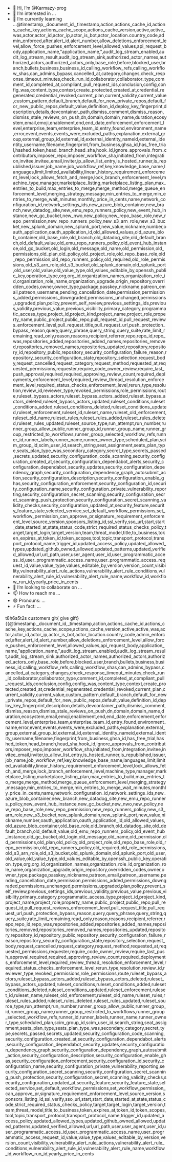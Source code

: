 - 👋 Hi, I’m @Karmazy-prog
- 👀 I’m interested in ...    
- 🌱 I’m currently learning ...@timestamp,_document_id,_timestamp,action,actions_cache_id,actions_cache_key,actions_cache_scope,actions_cache_version,active,active_was,actor,actor_id,actor_ip,actor_is_bot,actor_location.country_code,admin_enforced,after,alert_id,alert_number,allow_deletions_enforcement_level,allow_force_pushes_enforcement_level,allowed_values,api_request_body,application_name,"application_name,",audit_log_stream_enabled,audit_log_stream_result,audit_log_stream_sink,authorized_actor_names,authorized_actors,authorized_actors_only,base_role,before,blocked_user,branch,bullets,business,business_id,calling_workflow_refs,calling_workflow_shas,can_admins_bypass,cancelled_at,category,changes,check_response_timeout_minutes,check_run_id,collaborator,collaborator_type,comment_id,completed_at,compliant_pull_request_ids,conclusion,config,config_was,content_type,context,create_protected,created_at,credential_regenerated,credential_revoked,current_plan,current_validity,current_value,custom_pattern,default_branch,default_for_new_private_repos,default_for_new_public_repos,default_value,definition_id,deploy_key_fingerprint,description,details,devcontainer_path,dismiss_comment,dismiss_reason,dismiss_stale_reviews_on_push,dn,domain,domain_name,duration,ecosystem,email,emoji,enablement,end,end_date,enforcement,enforcement_level,enterprise_team,enterprise_team_id,entry_found,environment_name,error,event,events,events_were,excluded_paths,explanation,external_group,external_group_id,external_id,external_identity_nameid,external_identity_username,filename,fingerprint,from_business,ghsa_id,has_free_trial,hashed_token,head_branch,head_sha,hook_id,ignore_approvals_from_contributors,imposer_repo,imposer_workflow_sha,initiated_from,integration,invitee,invitee_email,inviter,ip_allow_list_entry,is_hosted_runner,is_republished,issuer,job_name,job_workflow_ref,key,knowledge_base_name,languages,limit,limited_availability,linear_history_requirement_enforcement_level,lock_allows_fetch_and_merge,lock_branch_enforcement_level,machine_type,manager,marketplace_listing,marketplace_listing_plan,max_entries_to_build,max_entries_to_merge,merge_method,merge_queue_enforcement_level,merging_strategy,message,min_entries_to_merge,min_entries_to_merge_wait_minutes,monthly_price_in_cents,name,network_configuration_id,network_settings_ids,new_azure_blob_container,new_branch,new_datadog_site,new_emu_repo_runners_policy,new_event_hub_instance,new_gc_bucket,new_nwo,new_policy,new_repo_base_role,new_repo_permission,new_repo_runners_policy,new_s3_arn_role,new_s3_bucket,new_splunk_domain,new_splunk_port,new_value,nickname,number,oauth_application,oauth_application_id,old_allowed_values,old_azure_blob_container,old_base_role,old_branch,old_datadog_site,old_default_branch,old_default_value,old_emu_repo_runners_policy,old_event_hub_instance,old_gc_bucket,old_login,old_message,old_name,old_permission,old_permissions,old_plan,old_policy,old_project_role,old_repo_base_role,old_repo_permission,old_repo_runners_policy,old_required,old_role_permissions,old_s3_arn_role,old_s3_bucket,old_splunk_domain,old_splunk_port,old_user,old_value,old_value_type,old_values_editable_by,openssh_public_key,operation_type,org,org_id,organization_names,organization_role_id,organization_role_name,organization_upgrade,origin_repository,overridden_codes,owner,owner_type,package,passkey_nickname,patreon_email,patreon_username,pending_cancellation_date,permission,permissions_added,permissions_downgraded,permissions_unchanged,permissions_upgraded,plan,policy,prevent_self_review,previous_settings_ids,previous_validity,previous_value,previous_visibility,primary_category,programmatic_access_type,project_id,project_kind,project_name,project_role,property_name,public_project,public_repo,pull_request_id,pull_request_reviews_enforcement_level,pull_request_title,pull_request_url,push_protection_bypass_reason,query,query_phrase,query_string,query_suite,rate_limit_remaining,read_only,reason,reasons,recipient,referrer,repo,repo_id,repo_was,repositories_added,repositories_added_names,repositories_removed,repositories_removed_names,repositories_updated,repository,repository_id,repository_public,repository_security_configuration_failure_reason,repository_security_configuration_state,repository_selection,request_body,request_cancelled,request_category,request_method,requested_at,requested_permissions,requester,require_code_owner_review,require_last_push_approval,required,required_approving_review_count,required_deployments_enforcement_level,required_review_thread_resolution_enforcement_level,required_status_checks_enforcement_level,rerun_type,resolution,review_id,reviewer_type,revoked_permissions,role_permissions,route,ruleset_bypass_actors,ruleset_bypass_actors_added,ruleset_bypass_actors_deleted,ruleset_bypass_actors_updated,ruleset_conditions,ruleset_conditions_added,ruleset_conditions_deleted,ruleset_conditions_updated,ruleset_enforcement,ruleset_id,ruleset_name,ruleset_old_enforcement,ruleset_old_name,ruleset_rules,ruleset_rules_added,ruleset_rules_deleted,ruleset_rules_updated,ruleset_source_type,run_attempt,run_number,runner_group_allow_public,runner_group_id,runner_group_name,runner_group_restricted_to_workflows,runner_group_selected_workflow_refs,runner_id,runner_labels,runner_name,runner_owner_type,scheduled_plan,scim_group_id,scim_user_id,search_string,seat_assignment,seats_plan_type,seats_plan_type_was,secondary_category,secret_type,secrets_passed,secrets_updated,security_configuration_code_scanning,security_configuration_created_at,security_configuration_dependabot_alerts,security_configuration_dependabot_security_updates,security_configuration_dependency_graph,security_configuration_dependency_graph_autosubmit_action,security_configuration_description,security_configuration_enable_ghas,security_configuration_enforcement,security_configuration_id,security_configuration_name,security_configuration_private_vulnerability_reporting,security_configuration_secret_scanning,security_configuration_secret_scanning_push_protection,security_configuration_secret_scanning_validity_checks,security_configuration_updated_at,security_feature,security_feature_state,selected_service,set_default_workflow_permissions,set_workflow_permission_can_approve_pr,signature_requirement_enforcement_level,source_version,sponsors_listing_id,ssl_verify,sso_url,start,start_date,started_at,state,status_code,strict_required_status_checks_policy,target,target_login,target_version,team,threat_model,title,to_business,token_expires_at,token_id,token_scopes,tool,topic,transport_protocol,transport_protocol_name,trigger_id,updated_access_policy,updated_allowed_types,updated_github_owned_allowed,updated_patterns,updated_verified_allowed,url,url_path,user,user_agent,user_id,user_programmatic_access_id,user_programmatic_access_name,user_programmatic_access_request_id,value,value_type,values_editable_by,version,version_count,visibility,vulnerability_alert_rule_actions,vulnerability_alert_rule_conditions,vulnerability_alert_rule_id,vulnerability_alert_rule_name,workflow_id,workflow_run_id,yearly_price_in_cents
- 💞️ I’m looking to collaborate on ...
- 📫 How to reach me ...
- 😄 Pronouns: ...
- ⚡ Fun fact: ...  
    
<!---
Karmazy-prog/Karmazy-prog is a ✨ special ✨ repository because its `README.md` (this file) appears on your GitHub profile.
You can click the Preview link to take a look at your changes.
--->
t8h6a5t2s customers git{ give gift}{{@timestamp,_document_id,_timestamp,action,actions_cache_id,actions_cache_key,actions_cache_scope,actions_cache_version,active,active_was,actor,actor_id,actor_ip,actor_is_bot,actor_location.country_code,admin_enforced,after,alert_id,alert_number,allow_deletions_enforcement_level,allow_force_pushes_enforcement_level,allowed_values,api_request_body,application_name,"application_name,",audit_log_stream_enabled,audit_log_stream_result,audit_log_stream_sink,authorized_actor_names,authorized_actors,authorized_actors_only,base_role,before,blocked_user,branch,bullets,business,business_id,calling_workflow_refs,calling_workflow_shas,can_admins_bypass,cancelled_at,category,changes,check_response_timeout_minutes,check_run_id,collaborator,collaborator_type,comment_id,completed_at,compliant_pull_request_ids,conclusion,config,config_was,content_type,context,create_protected,created_at,credential_regenerated,credential_revoked,current_plan,current_validity,current_value,custom_pattern,default_branch,default_for_new_private_repos,default_for_new_public_repos,default_value,definition_id,deploy_key_fingerprint,description,details,devcontainer_path,dismiss_comment,dismiss_reason,dismiss_stale_reviews_on_push,dn,domain,domain_name,duration,ecosystem,email,emoji,enablement,end,end_date,enforcement,enforcement_level,enterprise_team,enterprise_team_id,entry_found,environment_name,error,event,events,events_were,excluded_paths,explanation,external_group,external_group_id,external_id,external_identity_nameid,external_identity_username,filename,fingerprint,from_business,ghsa_id,has_free_trial,hashed_token,head_branch,head_sha,hook_id,ignore_approvals_from_contributors,imposer_repo,imposer_workflow_sha,initiated_from,integration,invitee,invitee_email,inviter,ip_allow_list_entry,is_hosted_runner,is_republished,issuer,job_name,job_workflow_ref,key,knowledge_base_name,languages,limit,limited_availability,linear_history_requirement_enforcement_level,lock_allows_fetch_and_merge,lock_branch_enforcement_level,machine_type,manager,marketplace_listing,marketplace_listing_plan,max_entries_to_build,max_entries_to_merge,merge_method,merge_queue_enforcement_level,merging_strategy,message,min_entries_to_merge,min_entries_to_merge_wait_minutes,monthly_price_in_cents,name,network_configuration_id,network_settings_ids,new_azure_blob_container,new_branch,new_datadog_site,new_emu_repo_runners_policy,new_event_hub_instance,new_gc_bucket,new_nwo,new_policy,new_repo_base_role,new_repo_permission,new_repo_runners_policy,new_s3_arn_role,new_s3_bucket,new_splunk_domain,new_splunk_port,new_value,nickname,number,oauth_application,oauth_application_id,old_allowed_values,old_azure_blob_container,old_base_role,old_branch,old_datadog_site,old_default_branch,old_default_value,old_emu_repo_runners_policy,old_event_hub_instance,old_gc_bucket,old_login,old_message,old_name,old_permission,old_permissions,old_plan,old_policy,old_project_role,old_repo_base_role,old_repo_permission,old_repo_runners_policy,old_required,old_role_permissions,old_s3_arn_role,old_s3_bucket,old_splunk_domain,old_splunk_port,old_user,old_value,old_value_type,old_values_editable_by,openssh_public_key,operation_type,org,org_id,organization_names,organization_role_id,organization_role_name,organization_upgrade,origin_repository,overridden_codes,owner,owner_type,package,passkey_nickname,patreon_email,patreon_username,pending_cancellation_date,permission,permissions_added,permissions_downgraded,permissions_unchanged,permissions_upgraded,plan,policy,prevent_self_review,previous_settings_ids,previous_validity,previous_value,previous_visibility,primary_category,programmatic_access_type,project_id,project_kind,project_name,project_role,property_name,public_project,public_repo,pull_request_id,pull_request_reviews_enforcement_level,pull_request_title,pull_request_url,push_protection_bypass_reason,query,query_phrase,query_string,query_suite,rate_limit_remaining,read_only,reason,reasons,recipient,referrer,repo,repo_id,repo_was,repositories_added,repositories_added_names,repositories_removed,repositories_removed_names,repositories_updated,repository,repository_id,repository_public,repository_security_configuration_failure_reason,repository_security_configuration_state,repository_selection,request_body,request_cancelled,request_category,request_method,requested_at,requested_permissions,requester,require_code_owner_review,require_last_push_approval,required,required_approving_review_count,required_deployments_enforcement_level,required_review_thread_resolution_enforcement_level,required_status_checks_enforcement_level,rerun_type,resolution,review_id,reviewer_type,revoked_permissions,role_permissions,route,ruleset_bypass_actors,ruleset_bypass_actors_added,ruleset_bypass_actors_deleted,ruleset_bypass_actors_updated,ruleset_conditions,ruleset_conditions_added,ruleset_conditions_deleted,ruleset_conditions_updated,ruleset_enforcement,ruleset_id,ruleset_name,ruleset_old_enforcement,ruleset_old_name,ruleset_rules,ruleset_rules_added,ruleset_rules_deleted,ruleset_rules_updated,ruleset_source_type,run_attempt,run_number,runner_group_allow_public,runner_group_id,runner_group_name,runner_group_restricted_to_workflows,runner_group_selected_workflow_refs,runner_id,runner_labels,runner_name,runner_owner_type,scheduled_plan,scim_group_id,scim_user_id,search_string,seat_assignment,seats_plan_type,seats_plan_type_was,secondary_category,secret_type,secrets_passed,secrets_updated,security_configuration_code_scanning,security_configuration_created_at,security_configuration_dependabot_alerts,security_configuration_dependabot_security_updates,security_configuration_dependency_graph,security_configuration_dependency_graph_autosubmit_action,security_configuration_description,security_configuration_enable_ghas,security_configuration_enforcement,security_configuration_id,security_configuration_name,security_configuration_private_vulnerability_reporting,security_configuration_secret_scanning,security_configuration_secret_scanning_push_protection,security_configuration_secret_scanning_validity_checks,security_configuration_updated_at,security_feature,security_feature_state,selected_service,set_default_workflow_permissions,set_workflow_permission_can_approve_pr,signature_requirement_enforcement_level,source_version,sponsors_listing_id,ssl_verify,sso_url,start,start_date,started_at,state,status_code,strict_required_status_checks_policy,target,target_login,target_version,team,threat_model,title,to_business,token_expires_at,token_id,token_scopes,tool,topic,transport_protocol,transport_protocol_name,trigger_id,updated_access_policy,updated_allowed_types,updated_github_owned_allowed,updated_patterns,updated_verified_allowed,url,url_path,user,user_agent,user_id,user_programmatic_access_id,user_programmatic_access_name,user_programmatic_access_request_id,value,value_type,values_editable_by,version,version_count,visibility,vulnerability_alert_rule_actions,vulnerability_alert_rule_conditions,vulnerability_alert_rule_id,vulnerability_alert_rule_name,workflow_id,workflow_run_id,yearly_price_in_cents
